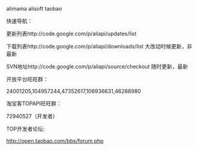 alimama alisoft taobao

快速导航：

更新列表http://code.google.com/p/aliapi/updates/list

下载列表http://code.google.com/p/aliapi/downloads/list 大改动时候更新，非最新

SVN地址http://code.google.com/p/aliapi/source/checkout 随时更新，最新

开放平台旺旺群：

24001205,104957244,47352617,106936631,46288980

淘宝客TOPAPI旺旺群：

72940527（开发者）

TOP开发者论坛:

http://open.taobao.com/bbs/forum.php